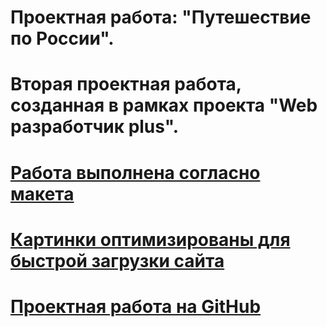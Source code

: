 # Проектная работа: "Путешествие по России".
# Вторая проектная работа, созданная в рамках проекта "Web разработчик plus".
# [Работа выполнена согласно макета](https://www.figma.com/file/5S2WSbEFL6awjVWJ0NWL8Q/Sprint-3_-Russia-_-desktop-mobile?node-id=28503%3A0)
# [Картинки оптимизированы для быстрой загрузки сайта](https://tinypng.com/)
# [Проектная работа на GitHub](https://github.com/AntonTurkov/AntonTurkov---russian-travel)